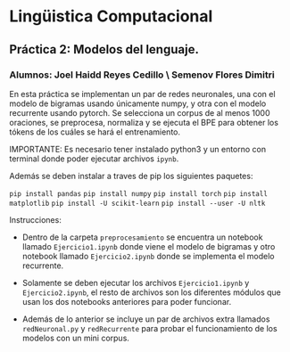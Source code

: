 # Lingüistica Computacional
## Práctica 2: Modelos del lenguaje.
### Alumnos: Joel Haidd Reyes Cedillo \\ Semenov Flores Dimitri

En esta práctica se implementan un par de redes neuronales, una con el modelo de bigramas usando únicamente numpy, y otra con el modelo recurrente usando pytorch.
Se selecciona un corpus de al menos 1000 oraciones, se preprocesa, normaliza y se ejecuta el BPE para obtener los tókens de los cuáles se hará el entrenamiento.

IMPORTANTE:
Es necesario tener instalado python3 y un entorno con terminal donde poder ejecutar archivos ```ipynb```.

Además se deben instalar a traves de pip los siguientes paquetes:

```pip install pandas```
```pip install numpy```
```pip install torch```
```pip install matplotlib```
```pip install -U scikit-learn```
```pip install --user -U nltk```


Instrucciones:

- Dentro de la carpeta ```preprocesamiento``` se encuentra un notebook llamado ```Ejercicio1.ipynb``` donde viene el modelo de bigramas y otro notebook llamado  ```Ejercicio2.ipynb``` donde se implementa el modelo recurrente.

- Solamente se deben ejecutar los archivos ```Ejercicio1.ipynb``` y ```Ejercicio2.ipynb```, el resto de archivos son los diferentes módulos que usan los dos notebooks anteriores para poder funcionar.

- Además de lo anterior se incluye un par de archivos extra llamados ```redNeuronal.py``` y ```redRecurrente``` para probar el funcionamiento de los modelos con un mini corpus.
